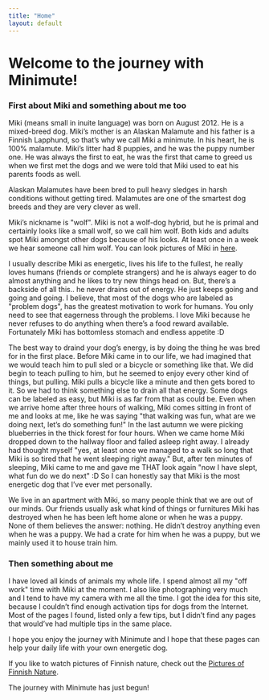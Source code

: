 ```yaml
---
title: "Home"
layout: default
---
```


# Welcome to the journey with Minimute!

### First about Miki and something about me too

Miki (means small in inuite language) was born on August 2012. He is a mixed-breed dog. Miki’s mother is an Alaskan Malamute and his father is a Finnish Lapphund, so that’s why we call Miki a minimute. In his heart, he is 100% malamute. Miki’s litter had 8 puppies, and he was the puppy number one. He was always the first to eat, he was the first that came to greed us when we first met the dogs and we were told that Miki used to eat his parents foods as well.

Alaskan Malamutes have been bred to pull heavy sledges in harsh conditions without getting tired. Malamutes are one of the smartest dog breeds and they are very clever as well.

Miki’s nickname is "wolf". Miki is not a wolf-dog hybrid, but he is primal and certainly looks like a small wolf, so we call him wolf. Both kids and adults spot Miki amongst other dogs because of his looks. At least once in a week we hear someone call him wolf. You can look pictures of Miki in [here](/en/pictures-of-miki/).

I usually describe Miki as energetic, lives his life to the fullest, he really loves humans (friends or complete strangers) and he is always eager to do almost anything and he likes to try new things head on. But, there’s a backside of all this.. he never drains out of energy. He just keeps going and going and going. I believe, that most of the dogs who are labeled as "problem dogs", has the greatest motivation to work for humans. You only need to see that eagerness through the problems. I love Miki because he never refuses to do anything when there’s a food reward available. Fortunately Miki has bottomless stomach and endless appetite :D

The best way to draind your dog’s energy, is by doing the thing he was bred for in the first place. Before Miki came in to our life, we had imagined that we would teach him to pull sled or a bicycle or something like that. We did begin to teach pulling to him, but he seemed to enjoy every other kind of things, but pulling. Miki pulls a bicycle like a minute and then gets bored to it. So we had to think something else to drain all that energy.
Some dogs can be labeled as easy, but Miki is as far from that as could be. Even when we arrive home after three hours of walking, Miki comes sitting in front of me and looks at me, like he was saying "that walking was fun, what are we doing next, let’s do something fun!" In the last autumn we were picking blueberries in the thick forest for four hours. When we came home Miki dropped down to the hallway floor and falled asleep right away. I already had thought myself "yes, at least once we managed to a walk so long that Miki is so tired that he went sleeping right away." But, after ten minutes of sleeping, Miki came to me and gave me THAT look again "now I have slept, what fun do we do next" :D So I can honestly say that Miki is the most energetic dog that I’ve ever met personally.

We live in an apartment with Miki, so many people think that we are out of our minds. Our friends usually ask what kind of things or furnitures Miki has destroyed when he has been left home alone or when he was a puppy. None of them believes the answer: nothing. He didn’t destroy anything even when he was a puppy. We had a crate for him when he was a puppy, but we mainly used it to house train him.

### Then something about me

I have loved all kinds of animals my whole life. I spend almost all my "off work" time with Miki at the moment. I also like photographing very much and I tend to have my camera with me all the time. I got the idea for this site, because I couldn’t find enough activation tips for dogs from the Internet. Most of the pages I found, listed only a few tips, but I didn’t find any pages that would’ve had multiple tips in the same place.

I hope you enjoy the journey with Minimute and I hope that these pages can help your daily life with your own energetic dog.

If you like to watch pictures of Finnish nature, check out the [Pictures of Finnish Nature](/en/pictures-of-finnish-nature/).

The journey with Minimute has just begun!
